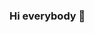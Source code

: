 ### Hi everybody 👋

<!--
**camilavirna/camilavirna** is a ✨ _special_ ✨ repository because its `README.md` (this file) appears on your GitHub profile.

Here are some ideas to get you started:

- 🔭 I’m currently working on Include Jr
- 🌱 I’m currently learning HTML, CSS, JAVASCRIP, C 
- 🤔 I’m looking for help with JAVASCRIPT
- 💬 Ask me about ...
- 📫 How to reach me: @camila_virna
- ⚡ Fun fact: I'm learning JavaScript and at first I thought it was the same as HTML and CSS, markup languages.

